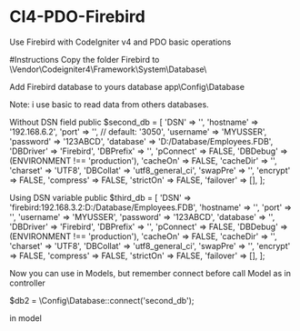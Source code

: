 # CI4-PDO-Firebird
Use Firebird with CodeIgniter v4 and PDO basic operations

#Instructions
Copy the folder Firebird to \Vendor\Codeigniter4\Framework\System\Database\

Add Firebird database to yours database app\Config\Database

Note: i use basic to read data from others databases.

Without DSN field
public $second_db = [
		'DSN'			 => '',
		'hostname' => '192.168.6.2',
		'port'     => '', // default: '3050',
		'username' => 'MYUSSER',
		'password' => '123ABCD',
		'database' => 'D:/Database/Employees.FDB',
		'DBDriver' => 'Firebird',
		'DBPrefix' => '',
		'pConnect' => FALSE,
		'DBDebug'  => (ENVIRONMENT !== 'production'),
		'cacheOn'  => FALSE,
		'cacheDir' => '',
		'charset'  => 'UTF8',
		'DBCollat' => 'utf8_general_ci',
		'swapPre'  => '',
		'encrypt'  => FALSE,
		'compress' => FALSE,
		'strictOn' => FALSE,
		'failover' => [],
	];
  
Using DSN variable
 public $third_db = [
		'DSN'			 => 'firebird:192.168.3.2:D:/Database/Employees.FDB',
		'hostname' => '',
		'port'     => '',
		'username' => 'MYUSSER',
		'password' => '123ABCD',
		'database' => '',
		'DBDriver' => 'Firebird',
		'DBPrefix' => '',
		'pConnect' => FALSE,
		'DBDebug'  => (ENVIRONMENT !== 'production'),
		'cacheOn'  => FALSE,
		'cacheDir' => '',
		'charset'  => 'UTF8',
		'DBCollat' => 'utf8_general_ci',
		'swapPre'  => '',
		'encrypt'  => FALSE,
		'compress' => FALSE,
		'strictOn' => FALSE,
		'failover' => [],
	];


Now you can use in Models, but remember connect before call Model as 
in controller

$db2 = \Config\Database::connect('second_db');


in model

<?php namespace App\Models;

use CodeIgniter\Model;

class FbarticulosModel extends Model
{

    protected $DBGroup = 'second_db';

    protected $table = 'ITEMS';
    protected $primaryKey = 'ID';

    protected $returnType = 'object'; // array, object
    protected $useSoftDeletes = false;
    
    :::
 }



